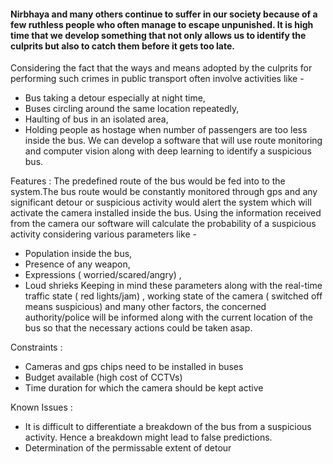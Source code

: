 #### Nirbhaya and many others continue to suffer in our society because of a few ruthless people who often manage to escape unpunished. It is high time that we develop something that not only allows us to identify the culprits but also to catch them before it gets too late. ####

Considering the fact that the ways and means adopted by the culprits for performing such crimes in public transport often  involve activities like  - 
* Bus taking a detour especially  at night time, 
* Buses circling around the same location repeatedly, 
* Haulting of bus in an isolated area, 
* Holding people as hostage when number of  passengers are too less inside the bus.
We can develop a software that will use route monitoring and computer vision along with deep learning to identify a suspicious bus.

Features : 
The predefined route of the bus would be fed into to the system.The bus route would be constantly monitored through gps and any significant detour or suspicious activity would alert the system which will activate the camera installed inside the bus. Using the information received from the camera our software will calculate the probability of a suspicious activity considering various parameters like -
* Population inside the bus, 
* Presence of any weapon, 
* Expressions ( worried/scared/angry) , 
* Loud shrieks
 Keeping in mind these parameters along with the real-time traffic state ( red lights/jam) , working state of the camera ( switched off means suspicious) and many other factors, the concerned authority/police will be informed along with the current location of the bus so that the necessary actions could be taken asap. 

Constraints :
* Cameras and gps chips need to be installed in buses
* Budget available (high cost of CCTVs)
* Time duration for which the camera should be kept active 

Known Issues :
* It is difficult to differentiate a breakdown of the bus from a suspicious activity. Hence a breakdown might lead to false predictions.
* Determination of the permissable extent of detour

